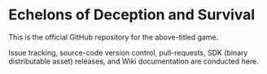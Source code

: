 # Echelons of Deception and Survival

This is the official GitHub repository for the above-titled game.

Issue tracking, source-code version control, pull-requests, SDK (binary distributable asset) releases, and Wiki documentation are conducted here.
